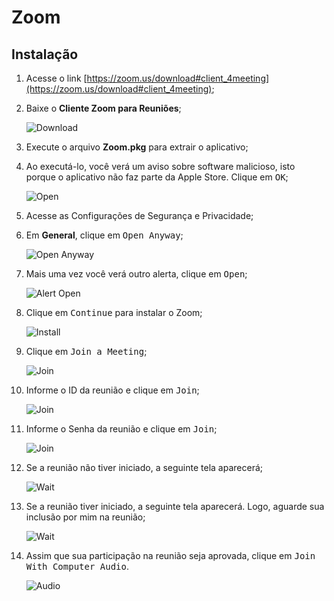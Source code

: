 # Zoom

## Instalação

1. Acesse o link [https://zoom.us/download#client_4meeting](https://zoom.us/download#client_4meeting);
2. Baixe o __Cliente Zoom para Reuniões__;

    ![Download](./images/download.png)

3. Execute o arquivo __Zoom.pkg__ para extrair o aplicativo;
4. Ao executá-lo, você verá um aviso sobre software malicioso, isto porque o aplicativo não faz parte da Apple Store. Clique em <kbd>OK</kbd>;

    ![Open](./images/open.png)

5. Acesse as Configurações de Segurança e Privacidade;
6. Em __General__, clique em <kbd>Open Anyway</kbd>;

    ![Open Anyway](./images/open_anyway.png)

7. Mais uma vez você verá outro alerta, clique em <kbd>Open</kbd>;

    ![Alert Open](./images/open_confirm.png)

8. Clique em <kbd>Continue</kbd> para instalar o Zoom;

    ![Install](./images/install.png)

9. Clique em <kbd>Join a Meeting</kbd>;

    ![Join](./images/join.png)

10. Informe o ID da reunião e clique em <kbd>Join</kbd>;

    ![Join](./images/join_id.png)

11. Informe o Senha da reunião e clique em <kbd>Join</kbd>;

    ![Join](./images/join_password.png)

12. Se a reunião não tiver iniciado, a seguinte tela aparecerá;

    ![Wait](./images/wait.png)

13. Se a reunião tiver iniciado, a seguinte tela aparecerá. Logo, aguarde sua inclusão por mim na reunião;

    ![Wait](./images/waiting_room.png)

14. Assim que sua participação na reunião seja aprovada, clique em <kbd>Join With Computer Audio</kbd>.

    ![Audio](./images/join_with_mic.png)